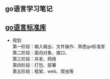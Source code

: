 **go语言学习笔记**
---
[go语言标准库](https://studygolang.com/pkgdoc)
---
+ 规划  
第一阶段：输入输出、文件操作、熟悉go标准库  
第二阶段：面向对象，接口、  
第三阶段：并发、网络  
第四阶段：打包、部署  
第五阶段：框架、web、爬虫等  
